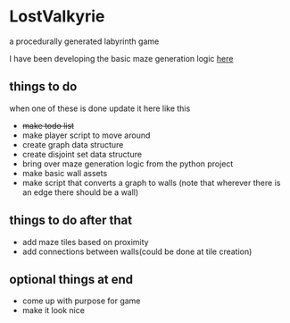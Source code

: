 # LostValkyrie

a procedurally generated labyrinth game

I have been developing the basic maze generation logic [here](https://github.com/Ben-Wunderlich/pylabyrinth)

## things to do
when one of these is done update it here like this
- ~~make todo list~~
- make player script to move around
- create graph data structure
- create disjoint set data structure
- bring over maze generation logic from the python project
- make basic wall assets
- make script that converts a graph to walls (note that wherever there is an edge there should be a wall)

## things to do after that
- add maze tiles based on proximity
- add connections between walls(could be done at tile creation)

## optional things at end
- come up with purpose for game
- make it look nice
